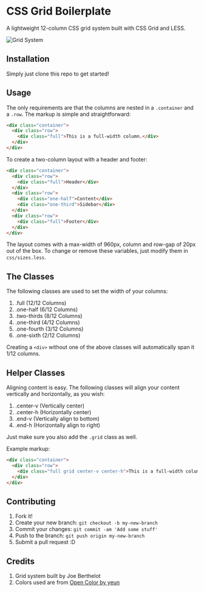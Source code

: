# CSS Grid Boilerplate

A lightweight 12-column CSS grid system built with CSS Grid and LESS.

![Grid System](http://i.imgur.com/KexAaDg.png)

## Installation

Simply just clone this repo to get started!

## Usage

The only requirements are that the columns are nested in a `.container` and a `.row`.  The markup is simple and straightforward:

```html
<div class="container">
  <div class="row">
    <div class="full">This is a full-width column.</div>
  </div>
</div>
```

To create a two-column layout with a header and footer:

```html
<div class="container">
  <div class="row">
    <div class="full">Header</div>
  </div>
  <div class="row">
    <div class="one-half">Content</div>
    <div class="one-third">Sidebar</div>
  </div>
  <div class="row">
    <div class="full">Footer</div>
  </div>
</div>
```

The layout comes with a max-width of 960px, column and row-gap of 20px out of the box.  To change or remove these variables, just modify them in `css/sizes.less`.

## The Classes

The following classes are used to set the width of your columns:

1. .full (12/12 Columns)
2. .one-half (6/12 Columns)
3. .two-thirds (8/12 Columns)
4. .one-third (4/12 Columns)
5. .one-fourth (3/12 Columns)
6. .one-sixth (2/12 Columns)

Creating a `<div>` without one of the above classes will automatically span it 1/12 columns.

## Helper Classes

Aligning content is easy.  The following classes will align your content vertically and horizontally, as you wish:

1. .center-v (Vertically center)
2. .center-h (Horizontally center)
3. .end-v (Vertically align to bottom)
4. .end-h (Horizontally align to right)

Just make sure you also add the `.grid` class as well.

Example markup:

```html
<div class="container">
  <div class="row">
    <div class="full grid center-v center-h">This is a full-width column and this text is centered.</div>
  </div>
</div>
```

## Contributing

1. Fork it!
2. Create your new branch: `git checkout -b my-new-branch`
3. Commit your changes: `git commit -am 'Add some stuff'`
4. Push to the branch: `git push origin my-new-branch`
5. Submit a pull request :D

## Credits

1. Grid system built by Joe Berthelot
2. Colors used are from [Open Color by yeun](https://github.com/yeun/open-color)
